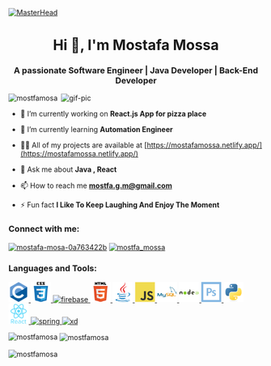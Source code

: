 [![MasterHead](https://raw.githubusercontent.com/Giphy/GiphyAPI/master/api_giphy_header.gif)](https://rishavchanda.io)
<h1 align="center">Hi 👋, I'm Mostafa Mossa</h1>
<h3 align="center">A passionate Software Engineer | Java Developer | Back-End Developer</h3>
<img align="right" width="400" src="https://media.tenor.com/qJ5evVs-_uUAAAAC/coding.gif" alt="gif-pic"/>
<p align="left"> <img src="https://komarev.com/ghpvc/?username=mostfamosa&label=Profile%20views&color=0e75b6&style=flat" alt="mostfamosa" /> </p>

- 🔭 I’m currently working on **React.js App for pizza place**

- 🌱 I’m currently learning **Automation Engineer**

- 👨‍💻 All of my projects are available at [https://mostafamossa.netlify.app/](https://mostafamossa.netlify.app/)

- 💬 Ask me about **Java , React**

- 📫 How to reach me **mostfa.g.m@gmail.com**

- ⚡ Fun fact **I Like To Keep Laughing And Enjoy The Moment**

<h3 align="left">Connect with me:</h3>
<p align="left">
<a href="https://linkedin.com/in/mostafa-mosa-0a763422b" target="blank"><img align="center" src="https://raw.githubusercontent.com/rahuldkjain/github-profile-readme-generator/master/src/images/icons/Social/linked-in-alt.svg" alt="mostafa-mosa-0a763422b" height="30" width="40" /></a>
<a href="https://instagram.com/mostfa_mossa" target="blank"><img align="center" src="https://raw.githubusercontent.com/rahuldkjain/github-profile-readme-generator/master/src/images/icons/Social/instagram.svg" alt="mostfa_mossa" height="30" width="40" /></a>
</p>

<h3 align="left">Languages and Tools:</h3>
<p align="left"> <a href="https://www.cprogramming.com/" target="_blank" rel="noreferrer"> <img src="https://raw.githubusercontent.com/devicons/devicon/master/icons/c/c-original.svg" alt="c" width="40" height="40"/> </a> <a href="https://www.w3schools.com/css/" target="_blank" rel="noreferrer"> <img src="https://raw.githubusercontent.com/devicons/devicon/master/icons/css3/css3-original-wordmark.svg" alt="css3" width="40" height="40"/> </a> <a href="https://firebase.google.com/" target="_blank" rel="noreferrer"> <img src="https://www.vectorlogo.zone/logos/firebase/firebase-icon.svg" alt="firebase" width="40" height="40"/> </a> <a href="https://www.w3.org/html/" target="_blank" rel="noreferrer"> <img src="https://raw.githubusercontent.com/devicons/devicon/master/icons/html5/html5-original-wordmark.svg" alt="html5" width="40" height="40"/> </a> <a href="https://www.java.com" target="_blank" rel="noreferrer"> <img src="https://raw.githubusercontent.com/devicons/devicon/master/icons/java/java-original.svg" alt="java" width="40" height="40"/> </a> <a href="https://developer.mozilla.org/en-US/docs/Web/JavaScript" target="_blank" rel="noreferrer"> <img src="https://raw.githubusercontent.com/devicons/devicon/master/icons/javascript/javascript-original.svg" alt="javascript" width="40" height="40"/> </a> <a href="https://www.mysql.com/" target="_blank" rel="noreferrer"> <img src="https://raw.githubusercontent.com/devicons/devicon/master/icons/mysql/mysql-original-wordmark.svg" alt="mysql" width="40" height="40"/> </a> <a href="https://nodejs.org" target="_blank" rel="noreferrer"> <img src="https://raw.githubusercontent.com/devicons/devicon/master/icons/nodejs/nodejs-original-wordmark.svg" alt="nodejs" width="40" height="40"/> </a> <a href="https://www.photoshop.com/en" target="_blank" rel="noreferrer"> <img src="https://raw.githubusercontent.com/devicons/devicon/master/icons/photoshop/photoshop-line.svg" alt="photoshop" width="40" height="40"/> </a> <a href="https://www.python.org" target="_blank" rel="noreferrer"> <img src="https://raw.githubusercontent.com/devicons/devicon/master/icons/python/python-original.svg" alt="python" width="40" height="40"/> </a> <a href="https://reactjs.org/" target="_blank" rel="noreferrer"> <img src="https://raw.githubusercontent.com/devicons/devicon/master/icons/react/react-original-wordmark.svg" alt="react" width="40" height="40"/> </a> <a href="https://spring.io/" target="_blank" rel="noreferrer"> <img src="https://www.vectorlogo.zone/logos/springio/springio-icon.svg" alt="spring" width="40" height="40"/> </a> <a href="https://www.adobe.com/products/xd.html" target="_blank" rel="noreferrer"> <img src="https://cdn.worldvectorlogo.com/logos/adobe-xd.svg" alt="xd" width="40" height="40"/> </a> </p>

<p><img align="left" src="https://github-readme-stats.vercel.app/api/top-langs?username=mostfamosa&show_icons=true&locale=en&layout=compact" alt="mostfamosa" /></p>

<p>&nbsp;<img align="center" src="https://github-readme-stats.vercel.app/api?username=mostfamosa&show_icons=true&locale=en" alt="mostfamosa" /></p>

<p><img align="center" src="https://github-readme-streak-stats.herokuapp.com/?user=mostfamosa&" alt="mostfamosa" /></p>

